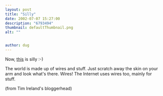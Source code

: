 ```yaml
---
layout: post
title: "Silly"
date: 2002-07-07 15:27:00
description: "6793494"
thumbnail: defaultThumbnail.png
alt: ""


author: dug
---
```


<p>Now, <a href="http://www.geocities.com/mytraininghell/history.htm">this</a> is silly :-)</p>

<p><span class="bquote"> The world is made up of wires and stuff. Just scratch away the skin on your arm and look what's there. Wires! The Internet uses wires too, mainly for stuff. </span></p>

<p>(from Tim Ireland's bloggerhead)</p>
